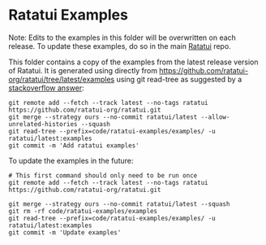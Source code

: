 # Ratatui Examples

Note: Edits to the examples in this folder will be overwritten on each release. To update these
examples, do so in the main [Ratatui](https://github.com/ratatui-org/ratatui) repo.

This folder contains a copy of the examples from the latest release version of Ratatui. It is
generated using directly from <https://github.com/ratatui-org/ratatui/tree/latest/examples> using
git read-tree as suggested by a
[stackoverflow answer](https://stackoverflow.com/questions/23937436/add-subdirectory-of-remote-repo-with-git-subtree):

```shell
git remote add --fetch --track latest --no-tags ratatui https://github.com/ratatui-org/ratatui.git
git merge --strategy ours --no-commit ratatui/latest --allow-unrelated-histories --squash
git read-tree --prefix=code/ratatui-examples/examples/ -u ratatui/latest:examples
git commit -m 'Add ratatui examples'
```

To update the examples in the future:

```shell
# This first command should only need to be run once
git remote add --fetch --track latest --no-tags ratatui https://github.com/ratatui-org/ratatui.git

git merge --strategy ours --no-commit ratatui/latest --squash
git rm -rf code/ratatui-examples/examples
git read-tree --prefix=code/ratatui-examples/examples/ -u ratatui/latest:examples
git commit -m 'Update examples'
```
